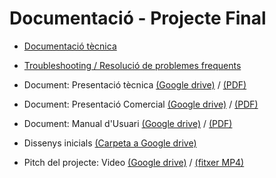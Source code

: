 # Documentació - Projecte Final

- [Documentació tècnica](documentacio_tecnica.md)

- [Troubleshooting / Resolució de problemes frequents](FAQ.md)

- Document: Presentació tècnica [(Google drive)](https://docs.google.com/document/d/1LmcplbfL-vCGtBBVXB4JixlvYehcF4J3QmM5Ba616Uk/edit?usp=sharing) / [(PDF)](Presentació%20Tècnica.pdf)

- Document: Presentació Comercial [(Google drive)](https://docs.google.com/document/d/15z0fRUmtZ8m2_pOSzuI_9aWlYE14_1bXZJ32zNaEUYg/edit?usp=sharing) / [(PDF)](Presentació%20Comercial.pdf)

- Document: Manual d'Usuari [(Google drive)](https://docs.google.com/document/d/1_6vDyyJum24xqnkbB4BNXbFiyEh2Uitg-1b5YXdwHeI/edit?usp=sharing) / [(PDF)](https://google.cat)

- Dissenys inicials [(Carpeta a Google drive)](https://drive.google.com/drive/folders/1FnnE3TZOy3oZD14pK-EDVIsJeJx7tAuM?usp=sharing)

- Pitch del projecte: Video [(Google drive)](https://drive.google.com/file/d/15xZ_ZTPmVlElDgQPB9zEhIUBeyDQd-hC/view?usp=sharing) / [(fitxer MP4)](Pitch_Intrasea.mp4)